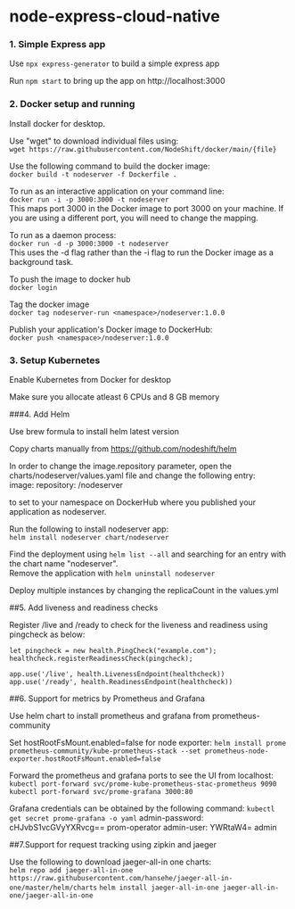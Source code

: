 # node-express-cloud-native

### 1. Simple Express app

Use `npx express-generator` to build a simple express app

Run `npm start` to bring up the app on http://localhost:3000


### 2. Docker setup and running

Install docker for desktop.

Use "wget" to download individual files using:<br>
`wget https://raw.githubusercontent.com/NodeShift/docker/main/{file}`

Use the following command to build the docker image:<br>
`docker build -t nodeserver -f Dockerfile .`

To run as an interactive application on your command line:<br>
`docker run -i -p 3000:3000 -t nodeserver`<br>
This maps port 3000 in the Docker image to port 3000 on your machine. If you are using a different port, you will need to change the mapping.

To run as a daemon process:<br>
`docker run -d -p 3000:3000 -t nodeserver`<br>
This uses the -d flag rather than the -i flag to run the Docker image as a background task.

To push the image to docker hub<br>
`docker login`<br>

Tag the docker image<br>
`docker tag nodeserver-run <namespace>/nodeserver:1.0.0`<br>

Publish your application's Docker image to DockerHub:<br>
`docker push <namespace>/nodeserver:1.0.0`<br>

### 3. Setup Kubernetes

Enable Kubernetes from Docker for desktop<br>

Make sure you allocate atleast 6 CPUs and 8 GB memory

###4. Add Helm

Use brew formula to install helm latest version<br>

Copy charts manually from https://github.com/nodeshift/helm

In order to change the image.repository parameter, open the charts/nodeserver/values.yaml file and change the following entry:<br>
image: 
    repository: <namespace>/nodeserver

to set <namespace> to your namespace on DockerHub where you published your application as nodeserver.


Run the following to install nodeserver app:<br>
`helm install nodeserver chart/nodeserver`

Find the deployment using `helm list --all` and searching for an entry with the chart name "nodeserver".<br>
Remove the application with `helm uninstall nodeserver`<br>

Deploy multiple instances by changing the replicaCount in the values.yml


##5. Add liveness and readiness checks

Register /live and /ready to check for the liveness and readiness using pingcheck as below:<br>

`let pingcheck = new health.PingCheck("example.com");`
`healthcheck.registerReadinessCheck(pingcheck);`

`app.use('/live', health.LivenessEndpoint(healthcheck))`
`app.use('/ready', health.ReadinessEndpoint(healthcheck))`


##6. Support for metrics by Prometheus and Grafana

Use helm chart to install prometheus and grafana from prometheus-community

Set hostRootFsMount.enabled=false for node exporter:
`helm install prome prometheus-community/kube-prometheus-stack --set prometheus-node-exporter.hostRootFsMount.enabled=false`

Forward the prometheus and grafana ports to see the UI from localhost:
`kubectl port-forward svc/prome-kube-prometheus-stac-prometheus 9090`
`kubectl port-forward svc/prome-grafana 3000:80`

Grafana credentials can be obtained by the following command:
`kubectl get secret prome-grafana -o yaml`
admin-password: cHJvbS1vcGVyYXRvcg==  prom-operator 
admin-user: YWRtaW4=    admin


##7.Support for request tracking using zipkin and jaeger

Use the following to download jaeger-all-in one charts:<br>
`helm repo add jaeger-all-in-one https://raw.githubusercontent.com/hansehe/jaeger-all-in-one/master/helm/charts`
`helm install jaeger-all-in-one jaeger-all-in-one/jaeger-all-in-one`






